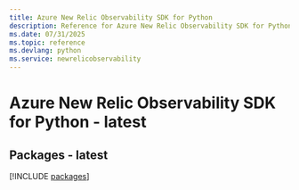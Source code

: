 ```yaml
---
title: Azure New Relic Observability SDK for Python
description: Reference for Azure New Relic Observability SDK for Python
ms.date: 07/31/2025
ms.topic: reference
ms.devlang: python
ms.service: newrelicobservability
---
```

# Azure New Relic Observability SDK for Python - latest
## Packages - latest
[!INCLUDE [packages](new-relic-observability-index.md)]